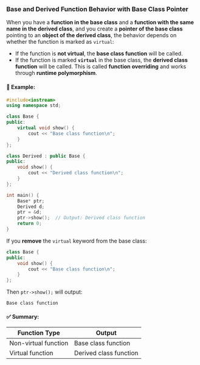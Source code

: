 ### Base and Derived Function Behavior with Base Class Pointer
When you have a **function in the base class** and a **function with the same name in the derived class**, and you create a **pointer of the base class** pointing to an **object of the derived class**, the behavior depends on whether the function is marked as `virtual`:  
- If the function is **not virtual**, the **base class function** will be called.  
- If the function is marked **`virtual`** in the base class, the **derived class function** will be called. This is called **function overriding** and works through **runtime polymorphism**.

#### 📌 Example:
```cpp
#include<iostream>
using namespace std;

class Base {
public:
    virtual void show() {
        cout << "Base class function\n";
    }
};

class Derived : public Base {
public:
    void show() {
        cout << "Derived class function\n";
    }
};

int main() {
    Base* ptr;
    Derived d;
    ptr = &d;
    ptr->show();  // Output: Derived class function
    return 0;
}
```

If you **remove** the `virtual` keyword from the base class:
```cpp
class Base {
public:
    void show() {
        cout << "Base class function\n";
    }
};
```

Then `ptr->show();` will output:
```
Base class function
```

#### ✅ Summary:
| Function Type        | Output                  |
|----------------------|-------------------------|
| Non-virtual function | Base class function     |
| Virtual function     | Derived class function  |
